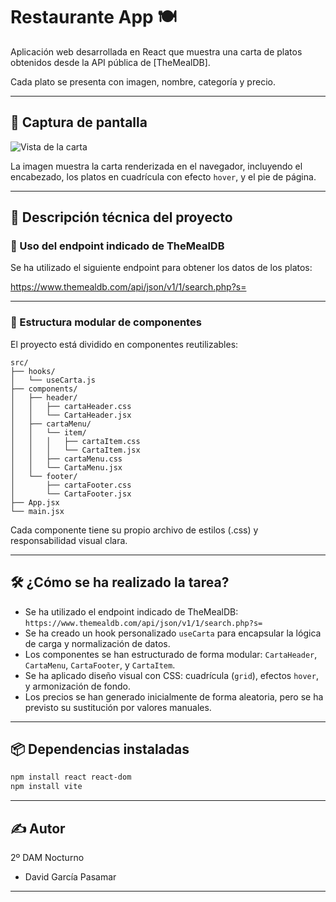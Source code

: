 # Restaurante App 🍽️

Aplicación web desarrollada en React que muestra una carta de platos obtenidos desde la API pública de [TheMealDB].

Cada plato se presenta con imagen, nombre, categoría y precio.

---

## 📸 Captura de pantalla

![Vista de la carta](./assert/captura-carta.png)

La imagen muestra la carta renderizada en el navegador, incluyendo el encabezado, los platos en cuadrícula con efecto `hover`, y el pie de página.

---

## 🧾 Descripción técnica del proyecto

### 🔗 Uso del endpoint indicado de TheMealDB

Se ha utilizado el siguiente endpoint para obtener los datos de los platos:

https://www.themealdb.com/api/json/v1/1/search.php?s=

---

### 🧩 Estructura modular de componentes

El proyecto está dividido en componentes reutilizables:

```
src/
├── hooks/
│   └── useCarta.js
├── components/
│   ├── header/
│   │   ├── cartaHeader.css
│   │   └── CartaHeader.jsx
│   ├── cartaMenu/
│   │   └── item/
│   │   │   ├── cartaItem.css
│   │   │   └── CartaItem.jsx
│   │   ├── cartaMenu.css
│   │   └── CartaMenu.jsx
│   └── footer/
│       ├── cartaFooter.css
│       └── CartaFooter.jsx
├── App.jsx
└── main.jsx
```

Cada componente tiene su propio archivo de estilos (.css) y responsabilidad visual clara.

---

## 🛠️ ¿Cómo se ha realizado la tarea?

- Se ha utilizado el endpoint indicado de TheMealDB:  
  `https://www.themealdb.com/api/json/v1/1/search.php?s=`
- Se ha creado un hook personalizado `useCarta` para encapsular la lógica de carga y normalización de datos.
- Los componentes se han estructurado de forma modular: `CartaHeader`, `CartaMenu`, `CartaFooter`, y `CartaItem`.
- Se ha aplicado diseño visual con CSS: cuadrícula (`grid`), efectos `hover`, y armonización de fondo.
- Los precios se han generado inicialmente de forma aleatoria, pero se ha previsto su sustitución por valores manuales.

---

## 📦 Dependencias instaladas

```bash
npm install react react-dom
npm install vite
```

---

## ✍️ Autor

2º DAM Nocturno

- David García Pasamar

---
